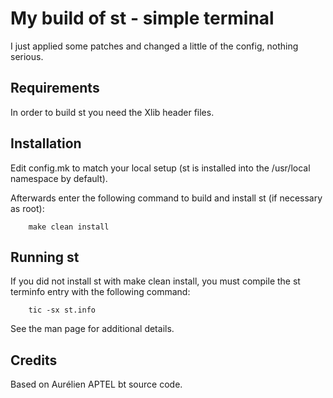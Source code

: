 # My build of st - simple terminal

I just applied some patches and changed a little of the config, nothing serious.


## Requirements

In order to build st you need the Xlib header files.


## Installation

Edit config.mk to match your local setup (st is installed into
the /usr/local namespace by default).

Afterwards enter the following command to build and install st (if
necessary as root):

```console
    make clean install
```

## Running st

If you did not install st with make clean install, you must compile
the st terminfo entry with the following command:

```console
    tic -sx st.info
```

See the man page for additional details.

## Credits

Based on Aurélien APTEL <aurelien dot aptel at gmail dot com> bt source code.
